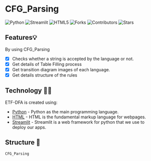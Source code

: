 # CFG_Parsing

![Python](https://img.shields.io/badge/Python-FFD43B?style=for-the-badge&logo=python&logoColor=blue)
![Streamlit](https://img.shields.io/badge/Streamlit-430098?style=for-the-badge&logo=Streamlit&logoColor=blue)
![HTML5](https://img.shields.io/badge/HTML5-E34F26?style=for-the-badge&logo=html5&logoColor=white)
![Forks](https://img.shields.io/github/forks/putuwaw/etf-dfa?style=for-the-badge)
![Contributors](https://img.shields.io/github/contributors/Albert1915/CFG_Parsing?style=for-the-badge)
![Stars](https://img.shields.io/github/stars/putuwaw/etf-dfa?style=for-the-badge)


## Features💡
By using CFG_Parsing
- [x] Checks whether a string is accepted by the language or not.
- [x] Get details of Table Filling process
- [x] Get transition diagram images of each language.
- [x] Get details structure of the rules

## Technology 👨‍💻
ETF-DFA is created using:
- [Python](https://www.python.org/) - 
Python as the main programming language.
- [HTML](https://www.w3.org/html) - HTML is the fundamental markup language for webpages.
- [Streamlit](https://streamlit.io/) - Streamlit is a web framework for python that we use to deploy our apps.

## Structure 📂
```
CFG_Parsing
